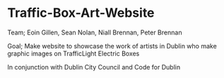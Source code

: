 Traffic-Box-Art-Website
=======================
Team; Eoin Gillen,  Sean Nolan,  Niall Brennan,  Peter Brennan

Goal; Make website to showcase the work of artists in Dublin who make graphic images on TrafficLight Electric Boxes

In conjunction with Dublin City Council and Code for Dublin
